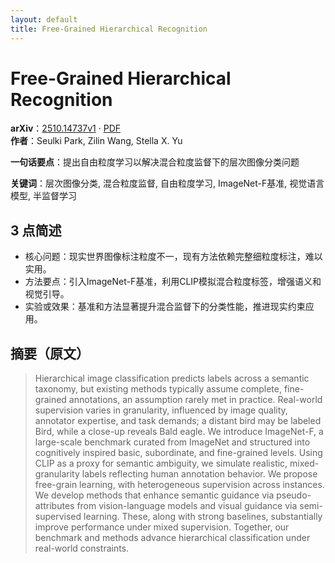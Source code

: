 ```yaml
---
layout: default
title: Free-Grained Hierarchical Recognition
---
```


# Free-Grained Hierarchical Recognition
**arXiv**：[2510.14737v1](https://arxiv.org/abs/2510.14737) · [PDF](https://arxiv.org/pdf/2510.14737.pdf)  
**作者**：Seulki Park, Zilin Wang, Stella X. Yu  

**一句话要点**：提出自由粒度学习以解决混合粒度监督下的层次图像分类问题

**关键词**：层次图像分类, 混合粒度监督, 自由粒度学习, ImageNet-F基准, 视觉语言模型, 半监督学习

## 3 点简述
- 核心问题：现实世界图像标注粒度不一，现有方法依赖完整细粒度标注，难以实用。
- 方法要点：引入ImageNet-F基准，利用CLIP模拟混合粒度标签，增强语义和视觉引导。
- 实验或效果：基准和方法显著提升混合监督下的分类性能，推进现实约束应用。

## 摘要（原文）

> Hierarchical image classification predicts labels across a semantic taxonomy,
> but existing methods typically assume complete, fine-grained annotations, an
> assumption rarely met in practice. Real-world supervision varies in
> granularity, influenced by image quality, annotator expertise, and task
> demands; a distant bird may be labeled Bird, while a close-up reveals Bald
> eagle. We introduce ImageNet-F, a large-scale benchmark curated from ImageNet
> and structured into cognitively inspired basic, subordinate, and fine-grained
> levels. Using CLIP as a proxy for semantic ambiguity, we simulate realistic,
> mixed-granularity labels reflecting human annotation behavior. We propose
> free-grain learning, with heterogeneous supervision across instances. We
> develop methods that enhance semantic guidance via pseudo-attributes from
> vision-language models and visual guidance via semi-supervised learning. These,
> along with strong baselines, substantially improve performance under mixed
> supervision. Together, our benchmark and methods advance hierarchical
> classification under real-world constraints.

